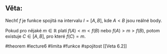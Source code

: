 ## Věta: 

Nechť $f$ je funkce spojitá na intervalu $I = [A, B]$, kde $A < B$ jsou reálné body.

Pokud pro nějaké $m \in \mathbb{R}$ platí $f(A) < m < f(B)$ nebo $f(A) > m > f(B)$, potom existuje $C \in [A, B]$, pro které $f(C) = m$.



#theorem #lecture6 #limita #funkce #spojitost 
[[Veta 6.2]]